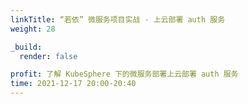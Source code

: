 ```yaml
---
linkTitle: “若依” 微服务项目实战 - 上云部署 auth 服务
weight: 28

_build:
  render: false

profit: 了解 KubeSphere 下的微服务部署上云部署 auth 服务
time: 2021-12-17 20:00-20:40
---
```

